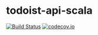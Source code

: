 # todoist-api-scala

[![Build Status](https://travis-ci.org/vpavkin/todoist-api-scala.svg?branch=master)](https://travis-ci.org/vpavkin/todoist-api-scala) 
[![codecov.io](https://codecov.io/github/vpavkin/todoist-api-scala/coverage.svg?branch=master)](https://codecov.io/github/vpavkin/todoist-api-scala?branch=master)
